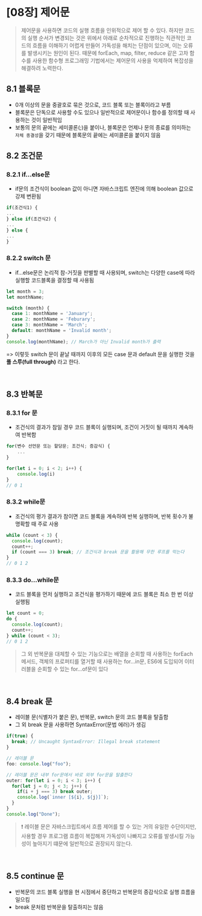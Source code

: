 # [08장] 제어문

> 제어문을 사용하면 코드의 실행 흐름을 인위적으로 제어 할 수 있다. 하지만 코드의 실행 순서가 변경되는 것은 위에서 아래로 순차적으로 진행하는 직관적인 코드의 흐름을 이해하기 어렵게 만들어 가독성을 해치는 단점이 있으며, 이는 오류를 발생시키는 원인이 된다. 때문에 forEach, map, filter, reduce 같은 고차 함수를 사용한 함수형 프로그래밍 기법에서는 제어문의 사용을 억제하여 복잡성을 해결하려 노력한다.

 ## 8.1 블록문
- 0개 이상의 문을 중괄호로 묶은 것으로, 코드 블록 또는 블록이라고 부름
- 블록문은 단독으로 사용할 수도 있으나 일반적으로 제어문이나 함수를 정의할 때 사용하는 것이 일반적임
- 보통의 문의 끝에는 세미콜론(;)을 붙이나, 블록문은 언제나 문의 종료를 의미하는 `자체 종결성`을 갖기 때문에 블록문의 끝에는 세미콜론을 붙이지 않음

## 8.2 조건문
### 8.2.1 if...else문
- if문의 조건식이 boolean 값이 아니면 자바스크립트 엔진에 의해 boolean 값으로 강제 변환됨
```jsx
if(조건식1) {
...
} else if(조건식2) {
...
} else {
...
}
```


### 8.2.2 switch 문
- if...else문은 논리적 참-거짓을 판별할 때 사용되며, switch는 다양한 case에 따라 실행할 코드블록을 결정할 때 사용됨

```jsx
let month = 3;
let monthName;

switch (month) {
  case 1: monthName = 'January';
  case 2: monthName = 'Feburary';
  case 3: monthName = 'March';
  default: monthName = 'Invalid month';
}
console.log(monthName); // March가 아닌 Invalid month가 출력
```
=> 이렇듯 switch 문이 끝날 때까지 이후의 모든 case 문과 default 문을 실행한 것을 **풀 스루(full through)** 라고 한다.

<br>

## 8.3 반복문
### 8.3.1 for 문
- 조건식의 결과가 참일 경우 코드 블록이 실행되며, 조건이 거짓이 될 때까지 계속하여 반복함
  
```jsx
for(변수 선언문 또는 할당문; 조건식; 증감식) {
	...
}

for(let i = 0; i < 2; i++) {
	console.log(i) 
}
// 0 1
```

### 8.3.2 while문
- 조건식의 평가 결과가 참이면 코드 블록을 계속하여 반복 실행하며, 반복 횟수가 불명확할 때 주로 사용
```jsx
while (count < 3) {
  console.log(count); 
  count++;
  if (count === 3) break; // 조건식과 break 문을 활용해 무한 루프를 막는다
}
// 0 1 2
```


### 8.3.3 do...while문
- 코드 블록을 먼저 실행하고 조건식을 평가하기 때문에 코드 블록은 최소 한 번 이상 실행됨
```jsx
let count = 0;
do {
  console.log(count); 
  count++;
} while (count < 3);
// 0 1 2
```

> 그 외 반복문을 대체할 수 있는 기능으로는 배열을 순회할 때 사용하는 forEach 메서드, 객체의 프로퍼티를 열거할 때 사용하는 for...in문, ES6에 도입되어 이터러블을 순회할 수 있는 for...of문이 있다

<br>

## 8.4 break 문
- 레이블 문(식별자가 붙은 문), 반복문, switch 문의 코드 블록을 탈출함
- 그 외 break 문을 사용하면 SyntaxError(문법 에러)가 생김
```jsx
if(true) {
  break; // Uncaught SyntaxError: Illegal break statement
}

// 레이블 문
foo: console.log("foo");

// 레이블 문은 내부 for문에서 바로 외부 for문을 탈출한다
outer: for(let i = 0; i < 3; i++) {
  for(let j = 0; j < 3; j++) {
    if(i + j === 3) break outer;
    console.log(`inner [${i}, ${j}]`);
  }
}
console.log("Done");
```
> ❗ 레이블 문은 자바스크립트에서 흐름 제어를 할 수 있는 거의 유일한 수단이지만, <br> 사용할 경우 프로그램 흐름이 복잡해져 가독성이 나빠지고 오류를 발생시킬 가능성이 높아지기 떄문에 일반적으로 권장되지 않는다.

<br>

## 8.5 continue 문
- 반복문의 코드 블록 실행을 현 시점에서 중단하고 반복문의 증감식으로 실행 흐름을 일으킴
- break 문처럼 반복문을 탈출하지는 않음























